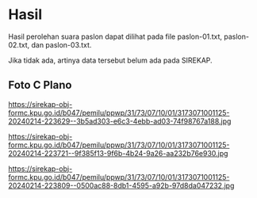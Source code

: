 # Hasil

Hasil perolehan suara paslon dapat dilihat pada file paslon-01.txt, paslon-02.txt, dan paslon-03.txt.

Jika tidak ada, artinya data tersebut belum ada pada SIREKAP.

## Foto C Plano

https://sirekap-obj-formc.kpu.go.id/b047/pemilu/ppwp/31/73/07/10/01/3173071001125-20240214-223629--3b5ad303-e6c3-4ebb-ad03-74f98767a188.jpg

https://sirekap-obj-formc.kpu.go.id/b047/pemilu/ppwp/31/73/07/10/01/3173071001125-20240214-223721--9f385f13-9f6b-4b24-9a26-aa232b76e930.jpg

https://sirekap-obj-formc.kpu.go.id/b047/pemilu/ppwp/31/73/07/10/01/3173071001125-20240214-223809--0500ac88-8db1-4595-a92b-97d8da047232.jpg
